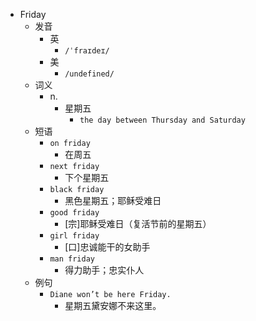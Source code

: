 - Friday
  - 发音
    - 英
      - `/ˈfraɪdeɪ/`
    - 美
      - `/undefined/`
  - 词义
    - n.
      - 星期五
        - `the day between Thursday and Saturday`
  - 短语
    - `on friday`
      - 在周五 
    - `next friday`
      - 下个星期五 
    - `black friday`
      - 黑色星期五；耶稣受难日 
    - `good friday`
      - [宗]耶稣受难日（复活节前的星期五） 
    - `girl friday`
      - [口]忠诚能干的女助手 
    - `man friday`
      - 得力助手；忠实仆人 
  - 例句
    - `Diane won’t be here Friday.`
      - 星期五黛安娜不来这里。

